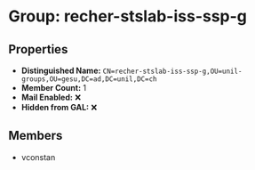 # Group: recher-stslab-iss-ssp-g

## Properties

- **Distinguished Name:** `CN=recher-stslab-iss-ssp-g,OU=unil-groups,OU=gesu,DC=ad,DC=unil,DC=ch`
- **Member Count:** 1
- **Mail Enabled:** ❌
- **Hidden from GAL:** ❌

## Members

- vconstan
